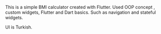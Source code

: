 This is a simple BMI calculator created with Flutter. 
Used OOP concept , custom widgets, Flutter and Dart basics. Such as navigation and stateful widgets. 

UI is Turkish. 